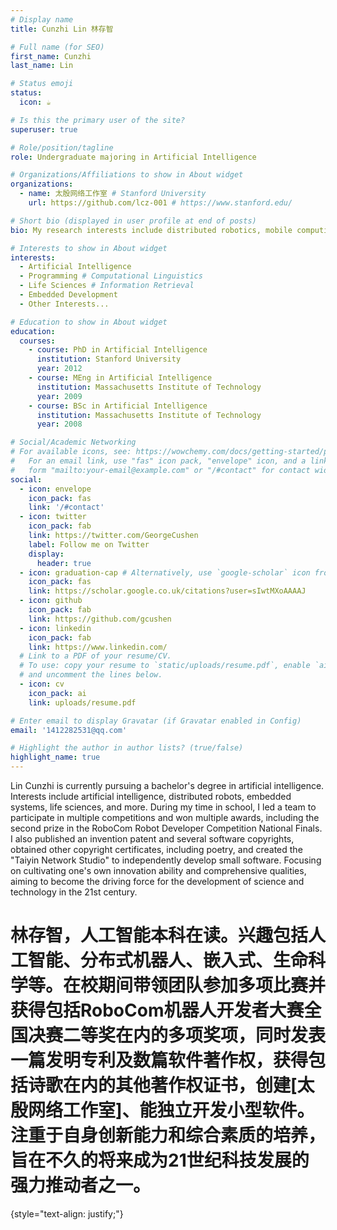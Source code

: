 ```yaml
---
# Display name
title: Cunzhi Lin 林存智

# Full name (for SEO)
first_name: Cunzhi
last_name: Lin

# Status emoji
status:
  icon: ☕️

# Is this the primary user of the site?
superuser: true

# Role/position/tagline
role: Undergraduate majoring in Artificial Intelligence

# Organizations/Affiliations to show in About widget
organizations:
  - name: 太殷网络工作室 # Stanford University
    url: https://github.com/lcz-001 # https://www.stanford.edu/

# Short bio (displayed in user profile at end of posts)
bio: My research interests include distributed robotics, mobile computing and programmable matter.

# Interests to show in About widget
interests:
  - Artificial Intelligence
  - Programming # Computational Linguistics
  - Life Sciences # Information Retrieval
  - Embedded Development
  - Other Interests...

# Education to show in About widget
education:
  courses:
    - course: PhD in Artificial Intelligence
      institution: Stanford University
      year: 2012
    - course: MEng in Artificial Intelligence
      institution: Massachusetts Institute of Technology
      year: 2009
    - course: BSc in Artificial Intelligence
      institution: Massachusetts Institute of Technology
      year: 2008

# Social/Academic Networking
# For available icons, see: https://wowchemy.com/docs/getting-started/page-builder/#icons
#   For an email link, use "fas" icon pack, "envelope" icon, and a link in the
#   form "mailto:your-email@example.com" or "/#contact" for contact widget.
social:
  - icon: envelope
    icon_pack: fas
    link: '/#contact'
  - icon: twitter
    icon_pack: fab
    link: https://twitter.com/GeorgeCushen
    label: Follow me on Twitter
    display:
      header: true
  - icon: graduation-cap # Alternatively, use `google-scholar` icon from `ai` icon pack
    icon_pack: fas
    link: https://scholar.google.co.uk/citations?user=sIwtMXoAAAAJ
  - icon: github
    icon_pack: fab
    link: https://github.com/gcushen
  - icon: linkedin
    icon_pack: fab
    link: https://www.linkedin.com/
  # Link to a PDF of your resume/CV.
  # To use: copy your resume to `static/uploads/resume.pdf`, enable `ai` icons in `params.yaml`,
  # and uncomment the lines below.
  - icon: cv
    icon_pack: ai
    link: uploads/resume.pdf

# Enter email to display Gravatar (if Gravatar enabled in Config)
email: '1412282531@qq.com'

# Highlight the author in author lists? (true/false)
highlight_name: true
---
```


Lin Cunzhi is currently pursuing a bachelor's degree in artificial intelligence. Interests include artificial intelligence, distributed robots, embedded systems, life sciences, and more. During my time in school, I led a team to participate in multiple competitions and won multiple awards, including the second prize in the RoboCom Robot Developer Competition National Finals. I also published an invention patent and several software copyrights, obtained other copyright certificates, including poetry, and created the "Taiyin Network Studio" to independently develop small software. Focusing on cultivating one's own innovation ability and comprehensive qualities, aiming to become the driving force for the development of science and technology in the 21st century.

# 林存智，人工智能本科在读。兴趣包括人工智能、分布式机器人、嵌入式、生命科学等。在校期间带领团队参加多项比赛并获得包括RoboCom机器人开发者大赛全国决赛二等奖在内的多项奖项，同时发表一篇发明专利及数篇软件著作权，获得包括诗歌在内的其他著作权证书，创建[太殷网络工作室]、能独立开发小型软件。注重于自身创新能力和综合素质的培养，旨在不久的将来成为21世纪科技发展的强力推动者之一。
{style="text-align: justify;"}
